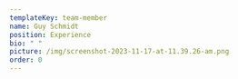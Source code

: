 ```yaml
---
templateKey: team-member
name: Guy Schmidt
position: Experience
bio: " "
picture: /img/screenshot-2023-11-17-at-11.39.26-am.png
order: 0
---
```

